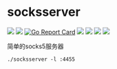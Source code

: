 # socksserver

[<img src="https://img.shields.io/github/license/esrrhs/socksserver">](https://github.com/esrrhs/socksserver)
[<img src="https://img.shields.io/github/languages/top/esrrhs/socksserver">](https://github.com/esrrhs/socksserver)
[![Go Report Card](https://goreportcard.com/badge/github.com/esrrhs/socksserver)](https://goreportcard.com/report/github.com/esrrhs/socksserver)
[<img src="https://img.shields.io/github/v/release/esrrhs/socksserver">](https://github.com/esrrhs/socksserver/releases)
[<img src="https://img.shields.io/github/downloads/esrrhs/socksserver/total">](https://github.com/esrrhs/socksserver/releases)
[<img src="https://img.shields.io/docker/pulls/esrrhs/socksserver">](https://hub.docker.com/repository/docker/esrrhs/socksserver)
[<img src="https://img.shields.io/github/workflow/status/esrrhs/socksserver/Go">](https://github.com/esrrhs/socksserver/actions)

简单的socks5服务器
```
./socksserver -l :4455
```

